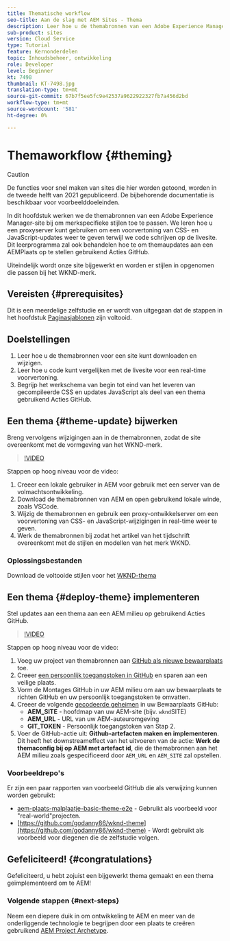```yaml
---
title: Thematische workflow
seo-title: Aan de slag met AEM Sites - Thema
description: Leer hoe u de themabronnen van een Adobe Experience Manager-site kunt bijwerken om merkspecifieke stijlen toe te passen. Leer hoe u een proxyserver gebruikt om een live voorvertoning van CSS- en Javascript-updates weer te geven. Dit leerprogramma zal ook behandelen hoe te om themaupdates aan een AEMPlaats op te stellen gebruikend Acties GitHub.
sub-product: sites
version: Cloud Service
type: Tutorial
feature: Kernonderdelen
topic: Inhoudsbeheer, ontwikkeling
role: Developer
level: Beginner
kt: 7498
thumbnail: KT-7498.jpg
translation-type: tm+mt
source-git-commit: 67b7f5ee5fc9e42537a9622922327fb7a456d2bd
workflow-type: tm+mt
source-wordcount: '581'
ht-degree: 0%

---
```



# Themaworkflow {#theming}

>[!CAUTION]
>
> De functies voor snel maken van sites die hier worden getoond, worden in de tweede helft van 2021 gepubliceerd. De bijbehorende documentatie is beschikbaar voor voorbeelddoeleinden.

In dit hoofdstuk werken we de themabronnen van een Adobe Experience Manager-site bij om merkspecifieke stijlen toe te passen. We leren hoe u een proxyserver kunt gebruiken om een voorvertoning van CSS- en JavaScript-updates weer te geven terwijl we code schrijven op de livesite. Dit leerprogramma zal ook behandelen hoe te om themaupdates aan een AEMPlaats op te stellen gebruikend Acties GitHub.

Uiteindelijk wordt onze site bijgewerkt en worden er stijlen in opgenomen die passen bij het WKND-merk.

## Vereisten {#prerequisites}

Dit is een meerdelige zelfstudie en er wordt van uitgegaan dat de stappen in het hoofdstuk [Paginasjablonen](./page-templates.md) zijn voltooid.

## Doelstellingen

1. Leer hoe u de themabronnen voor een site kunt downloaden en wijzigen.
1. Leer hoe u code kunt vergelijken met de livesite voor een real-time voorvertoning.
1. Begrijp het werkschema van begin tot eind van het leveren van gecompileerde CSS en updates JavaScript als deel van een thema gebruikend Acties GitHub.

## Een thema {#theme-update} bijwerken

Breng vervolgens wijzigingen aan in de themabronnen, zodat de site overeenkomt met de vormgeving van het WKND-merk.

>[!VIDEO](https://video.tv.adobe.com/v/332918/?quality=12&learn=on)

Stappen op hoog niveau voor de video:

1. Creeer een lokale gebruiker in AEM voor gebruik met een server van de volmachtsontwikkeling.
1. Download de themabronnen van AEM en open gebruikend lokale winde, zoals VSCode.
1. Wijzig de themabronnen en gebruik een proxy-ontwikkelserver om een voorvertoning van CSS- en JavaScript-wijzigingen in real-time weer te geven.
1. Werk de themabronnen bij zodat het artikel van het tijdschrift overeenkomt met de stijlen en modellen van het merk WKND.

### Oplossingsbestanden

Download de voltooide stijlen voor het [WKND-thema](assets/theming/WKND-THEME-src.zip)

## Een thema {#deploy-theme} implementeren

Stel updates aan een thema aan een AEM milieu op gebruikend Acties GitHub.

>[!VIDEO](https://video.tv.adobe.com/v/332919/?quality=12&learn=on)

Stappen op hoog niveau voor de video:

1. Voeg uw project van themabronnen aan [GitHub als nieuwe bewaarplaats](https://docs.github.com/en/github/importing-your-projects-to-github/adding-an-existing-project-to-github-using-the-command-line) toe.
1. Creeer [een persoonlijk toegangstoken in GitHub](https://docs.github.com/en/github/authenticating-to-github/creating-a-personal-access-token) en sparen aan een veilige plaats.
1. Vorm de Montages GitHub in uw AEM milieu om aan uw bewaarplaats te richten GitHub en uw persoonlijk toegangstoken te omvatten.
1. Creeer de volgende [gecodeerde geheimen](https://docs.github.com/en/actions/reference/encrypted-secrets) in uw Bewaarplaats GitHub:
   * **AEM_SITE** - hoofdmap van uw AEM-site (bijv.  `wknd`SITE)
   * **AEM_URL** - URL van uw AEM-auteuromgeving
   * **GIT_TOKEN**  - Persoonlijk toegangstoken van Stap 2.
1. Voer de GitHub-actie uit: **Github-artefacten maken en implementeren**. Dit heeft het downstreameffect van het uitvoeren van de actie: **Werk de themaconfig bij op AEM met artefact id**, die de themabronnen aan het AEM milieu zoals gespecificeerd door `AEM_URL` en `AEM_SITE` zal opstellen.

### Voorbeeldrepo&#39;s

Er zijn een paar rapporten van voorbeeld GitHub die als verwijzing kunnen worden gebruikt:

* [aem-plaats-malplaatje-basic-theme-e2e](https://github.com/adobe/aem-site-template-basic-theme-e2e)  - Gebruikt als voorbeeld voor &quot;real-world&quot;projecten.
* [https://github.com/godanny86/wknd-theme](https://github.com/godanny86/wknd-theme) - Wordt gebruikt als voorbeeld voor diegenen die de zelfstudie volgen.

## Gefeliciteerd! {#congratulations}

Gefeliciteerd, u hebt zojuist een bijgewerkt thema gemaakt en een thema geïmplementeerd om te AEM!

### Volgende stappen {#next-steps}

Neem een diepere duik in om ontwikkeling te AEM en meer van de onderliggende technologie te begrijpen door een plaats te creëren gebruikend [AEM Project Archetype](../project-archetype/overview.md).
